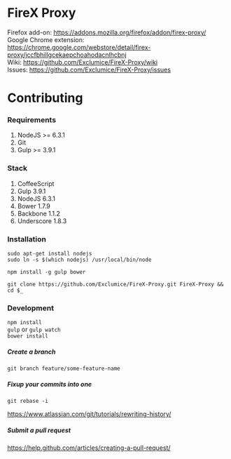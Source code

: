 # FireX Proxy

Firefox add-on: https://addons.mozilla.org/firefox/addon/firex-proxy/  
Google Chrome extension: https://chrome.google.com/webstore/detail/firex-proxy/jccfbhillgcekaepchoahodacnlhcbnj  
Wiki: https://github.com/Exclumice/FireX-Proxy/wiki  
Issues: https://github.com/Exclumice/FireX-Proxy/issues

# Contributing

### Requirements

1. NodeJS >= 6.3.1
2. Git
3. Gulp >= 3.9.1

### Stack

1. CoffeeScript
2. Gulp 3.9.1
3. NodeJS 6.3.1
4. Bower 1.7.9
5. Backbone 1.1.2
6. Underscore 1.8.3

### Installation

`sudo apt-get install nodejs`  
`sudo ln -s $(which nodejs) /usr/local/bin/node`

`npm install -g gulp bower`

`git clone https://github.com/Exclumice/FireX-Proxy.git FireX-Proxy && cd $_`

### Development

`npm install`  
`gulp` or `gulp watch`  
`bower install`

##### Create a branch
`git branch feature/some-feature-name`
##### Fixup your commits into one
`git rebase -i`

https://www.atlassian.com/git/tutorials/rewriting-history/

##### Submit a pull request

https://help.github.com/articles/creating-a-pull-request/
